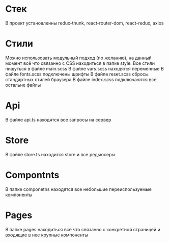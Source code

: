 # Стек
В проект установленны redux-thunk, react-router-dom, react-redux, axios
# Стили
Можно использовать модульный подход (по желанию), на данный момент всё что связанно c CSS находиться в папке style. 
    Все стили пишуться в файле main.scss 
    В файле vars.scss находятся переменные
    В файле fonts.scss подключены шрифты
    В файле reset.scss сбросы стандартных стилей браузера
    В файле index.scss подключаются все остальне файлы
# Api 
В файле api.ts находятся все запросы на сервер
# Store
В файле store.ts находится store и все редьюсеры
# Compontnts 
В папке componetns находятся все небольшие переиспользуемые компоненты
# Pages
В папке pages находиться всё что связанно с конкретной страницей и входящие в нее крупные компоненты
